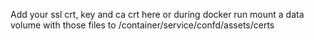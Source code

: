 Add your ssl crt, key and ca crt here
or during docker run mount a data volume with those files to /container/service/confd/assets/certs

